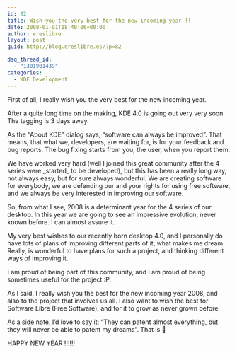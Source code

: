 ```yaml
---
id: 82
title: Wish you the very best for the new incoming year !!
date: 2008-01-01T18:40:06+00:00
author: ereslibre
layout: post
guid: http://blog.ereslibre.es/?p=82

dsq_thread_id:
  - "1301901439"
categories:
  - KDE Development
---
```

First of all, I really wish you the very best for the new incoming year.

After a quite long time on the making, KDE 4.0 is going out very very soon. The tagging is 3 days away.

As the &#8220;About KDE&#8221; dialog says, &#8220;software can always be improved&#8221;. That means, that what we, developers, are waiting for, is for your feedback and bug reports. The bug fixing starts from you, the user, when you report them.

We have worked very hard (well I joined this great community after the 4 series were \_started\_ to be developed), but this has been a really long way, not always easy, but for sure always wonderful. We are creating software for everybody, we are defending our and your rights for using free software, and we always be very interested in improving our software.

So, from what I see, 2008 is a determinant year for the 4 series of our desktop. In this year we are going to see an impressive evolution, never known before. I can almost assure it.

My very best wishes to our recently born desktop 4.0, and I personally do have lots of plans of improving different parts of it, what makes me dream. Really, is wonderful to have plans for such a project, and thinking different ways of improving it.

I am proud of being part of this community, and I am proud of being sometimes useful for the project :P.

As I said, I really wish you the best for the new incoming year 2008, and also to the project that involves us all. I also want to wish the best for Software Libre (Free Software), and for it to grow as never grown before.

As a side note, I&#8217;d love to say it: &#8220;They can patent almost everything, but they will never be able to patent my dreams&#8221;. That is 🙂

HAPPY NEW YEAR !!!!!!